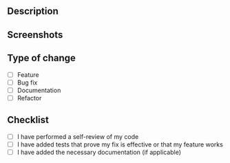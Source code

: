 ## Description

## Screenshots

## Type of change
- [ ] Feature
- [ ] Bug fix
- [ ] Documentation
- [ ] Refactor

## Checklist
- [ ] I have performed a self-review of my code
- [ ] I have added tests that prove my fix is effective or that my feature works
- [ ] I have added the necessary documentation (if applicable)

